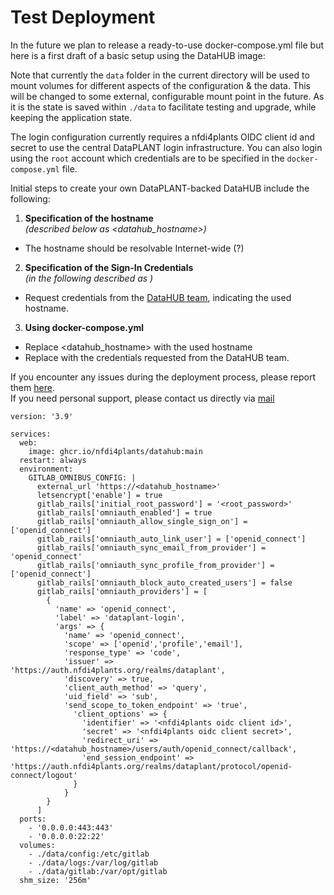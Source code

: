 # Test Deployment

In the future we plan to release a ready-to-use docker-compose.yml file but here is a first draft of a basic setup using the DataHUB image:

Note that currently the `data` folder in the current directory will be used to mount volumes for different aspects of the configuration & the data.
This will be changed to some external, configurable mount point in the future. As it is the state is saved within `./data` to facilitate testing and upgrade, while keeping the application state.

The login configuration currently requires a nfdi4plants OIDC client id and secret to use the central DataPLANT login infrastructure. You can also login using the `root` account which credentials are to be specified in the `docker-compose.yml` file.

Initial steps to create your own DataPLANT-backed DataHUB include the following:

1. **Specification of the hostname**  
*(described below as <datahub_hostname>)*  
  
  * The hostname should be resolvable Internet-wide (?)

2. **Specification of the Sign-In Credentials**  
*(in the following described as <nfdi4plants oidc client id>)*

  * Request credentials from the <a href=&#109;&#97;&#105;&#108;&#116;&#111;&#58;&#115;&#121;&#115;&#111;&#112;&#115;&#64;&#110;&#102;&#100;&#105;&#52;&#112;&#108;&#97;&#110;&#116;&#115;&#46;&#111;&#114;&#103;>DataHUB team</a>, indicating the used hostname. 

3. **Using docker-compose.yml**
  * Replace <datahub_hostname> with the used hostname
  * Replace <nfdi4plants oidc client id> with the credentials requested from the DataHUB team.

If you encounter any issues during the deployment process, please report them [here](https://github.com/nfdi4plants/DataHUB/issues).   
If you need personal support, please contact us directly via 
<a href=&#109;&#97;&#105;&#108;&#116;&#111;&#58;&#115;&#121;&#115;&#111;&#112;&#115;&#64;&#110;&#102;&#100;&#105;&#52;&#112;&#108;&#97;&#110;&#116;&#115;&#46;&#111;&#114;&#103;>mail</a>

```
version: '3.9'

services:
  web:
    image: ghcr.io/nfdi4plants/datahub:main
  restart: always
  environment:
    GITLAB_OMNIBUS_CONFIG: |
      external_url 'https://<datahub_hostname>'
      letsencrypt['enable'] = true
      gitlab_rails['initial_root_password'] = '<root_password>'
      gitlab_rails['omniauth_enabled'] = true
      gitlab_rails['omniauth_allow_single_sign_on'] = ['openid_connect']
      gitlab_rails['omniauth_auto_link_user'] = ['openid_connect']
      gitlab_rails['omniauth_sync_email_from_provider'] = 'openid_connect'
      gitlab_rails['omniauth_sync_profile_from_provider'] = ['openid_connect']
      gitlab_rails['omniauth_block_auto_created_users'] = false
      gitlab_rails['omniauth_providers'] = [
        {
          'name' => 'openid_connect',
          'label' => 'dataplant-login',
          'args' => {
            'name' => 'openid_connect',
            'scope' => ['openid','profile','email'],
            'response_type' => 'code',
            'issuer' => 'https://auth.nfdi4plants.org/realms/dataplant',
            'discovery' => true,
            'client_auth_method' => 'query',
            'uid_field' => 'sub',
            'send_scope_to_token_endpoint' => 'true',
              'client_options' => {
                'identifier' => '<nfdi4plants oidc client id>',
                'secret' => '<nfdi4plants oidc client secret>',
                'redirect_uri' => 'https://<datahub_hostname>/users/auth/openid_connect/callback',
                'end_session_endpoint' => 'https://auth.nfdi4plants.org/realms/dataplant/protocol/openid-connect/logout'
              }
            }
        }
      ]       
  ports:
    - '0.0.0.0:443:443'
    - '0.0.0.0:22:22'
  volumes:
    - ./data/config:/etc/gitlab
    - ./data/logs:/var/log/gitlab
    - ./data/gitlab:/var/opt/gitlab
  shm_size: '256m'
```

